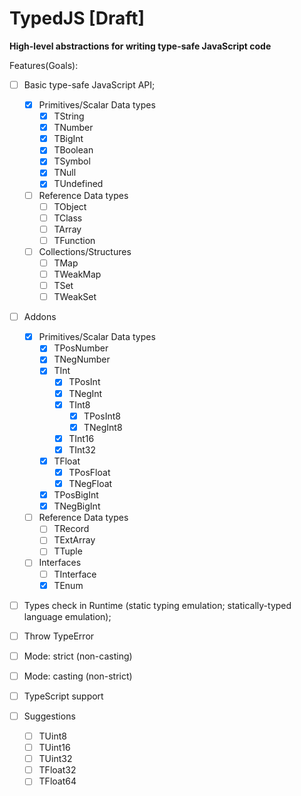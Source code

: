 # TypedJS [Draft]

__High-level abstractions for writing type-safe JavaScript code__

Features(Goals):
- [ ] Basic type-safe JavaScript API;
  - [x] Primitives/Scalar Data types
    - [x] TString
    - [x] TNumber
    - [x] TBigInt
    - [x] TBoolean
    - [x] TSymbol
    - [x] TNull
    - [x] TUndefined
  - [ ] Reference Data types
    - [ ] TObject
    - [ ] TClass
    - [ ] TArray
    - [ ] TFunction
  - [ ] Collections/Structures
    - [ ] TMap
    - [ ] TWeakMap
    - [ ] TSet
    - [ ] TWeakSet
- [ ] Addons
  - [x] Primitives/Scalar Data types
    - [x] TPosNumber
    - [x] TNegNumber
    - [x] TInt
      - [x] TPosInt
      - [x] TNegInt
      - [x] TInt8
        - [x] TPosInt8
        - [x] TNegInt8
      - [x] TInt16
      - [x] TInt32
    - [x] TFloat
      - [x] TPosFloat
      - [x] TNegFloat
    - [x] TPosBigInt
    - [x] TNegBigInt
  - [ ] Reference Data types
    - [ ] TRecord
    - [ ] TExtArray
    - [ ] TTuple
  - [ ] Interfaces
    - [ ] TInterface
    - [x] TEnum
- [ ] Types check in Runtime (static typing emulation; statically-typed language emulation);
- [ ] Throw TypeError
- [ ] Mode: strict (non-casting)
- [ ] Mode: casting (non-strict)
- [ ] TypeScript support

- [ ] Suggestions
  - [ ] TUint8
  - [ ] TUint16
  - [ ] TUint32
  - [ ] TFloat32
  - [ ] TFloat64
